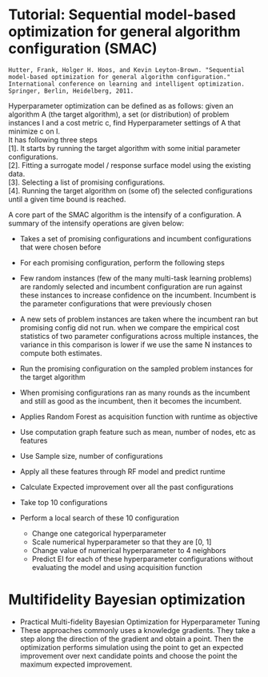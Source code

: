 # Tutorial: Sequential model-based optimization for general algorithm configuration (SMAC)

```
Hutter, Frank, Holger H. Hoos, and Kevin Leyton-Brown. "Sequential model-based optimization for general algorithm configuration." International conference on learning and intelligent optimization. Springer, Berlin, Heidelberg, 2011.
```

Hyperparameter optimization can be defined as as follows: given an algorithm A (the target algorithm), a set (or distribution) of problem instances I and a cost metric c, find Hyperparameter settings of A that minimize c on I.  
It has following three steps  
[1]. It starts by running the target algorithm with some initial parameter configurations.   
[2]. Fitting a surrogate model / response surface model using the existing data.  
[3]. Selecting a list of promising configurations.  
[4]. Running the target algorithm on (some of) the selected configurations until a given time bound is reached. 

A core part of the SMAC algorithm is the intensify of a configuration. A summary of the intensify operations are given below:  
* Takes a set of promising configurations and incumbent configurations that were chosen before
* For each promising configuration, perform the following steps
 * Few random instances (few of the many multi-task learning problems) are randomly selected and incumbent configuration are run against these instances to increase confidence on the incumbent. Incumbent is the parameter configurations that were previously chosen
 
 * A new sets of problem instances are taken where the incumbent ran but promising config did not run. when we compare the empirical cost statistics of two parameter configurations across multiple instances, the variance in this comparison is lower if we use the same N instances to compute both estimates.
 * Run the promising configuration on the sampled problem instances for the target algorithm
 * When promising configurations ran as many rounds as the incumbent and still as good as the incumbent, then it becomes the incumbent.


* Applies Random Forest as acquisition function with runtime as objective 
* Use computation graph feature such as mean, number of nodes, etc as features
* Use Sample size, number of configurations 
* Apply all these features through RF model and predict runtime

* Calculate Expected improvement over all the past configurations
* Take top 10 configurations
* Perform a local search of these 10 configuration
  * Change one categorical hyperparameter
  * Scale numerical hyperparameter so that they are [0, 1]
  * Change value of numerical hyperparameter to 4 neighbors
  * Predict EI for each of these hyperparameter configurations without evaluating the model 
    and using acquisition function
  
# Multifidelity Bayesian optimization

* Practical Multi-fidelity Bayesian Optimization for Hyperparameter Tuning
* These approaches commonly uses a knowledge gradients. They take a step along the direction of the gradient and obtain a point. Then the optimization performs simulation using the point to get an expected improvement over next candidate points and choose the point the maximum expected improvement.
